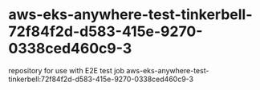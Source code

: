 # aws-eks-anywhere-test-tinkerbell-72f84f2d-d583-415e-9270-0338ced460c9-3
repository for use with E2E test job aws-eks-anywhere-test-tinkerbell:72f84f2d-d583-415e-9270-0338ced460c9-3
